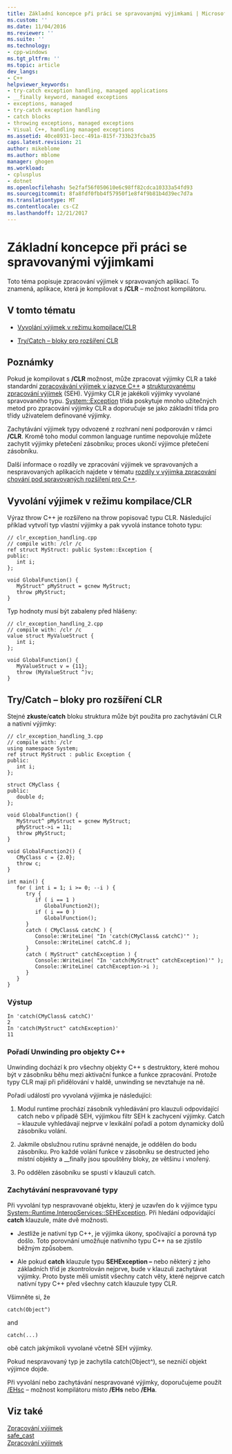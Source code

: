 ```yaml
---
title: Základní koncepce při práci se spravovanými výjimkami | Microsoft Docs
ms.custom: ''
ms.date: 11/04/2016
ms.reviewer: ''
ms.suite: ''
ms.technology:
- cpp-windows
ms.tgt_pltfrm: ''
ms.topic: article
dev_langs:
- C++
helpviewer_keywords:
- try-catch exception handling, managed applications
- __finally keyword, managed exceptions
- exceptions, managed
- try-catch exception handling
- catch blocks
- throwing exceptions, managed exceptions
- Visual C++, handling managed exceptions
ms.assetid: 40ce8931-1ecc-491a-815f-733b23fcba35
caps.latest.revision: 21
author: mikeblome
ms.author: mblome
manager: ghogen
ms.workload:
- cplusplus
- dotnet
ms.openlocfilehash: 5e2faf56f050610e6c98ff82cdca10333a54fd93
ms.sourcegitcommit: 8fa8fdf0fbb4f57950f1e8f4f9b81b4d39ec7d7a
ms.translationtype: MT
ms.contentlocale: cs-CZ
ms.lasthandoff: 12/21/2017
---
```

# <a name="basic-concepts-in-using-managed-exceptions"></a>Základní koncepce při práci se spravovanými výjimkami
Toto téma popisuje zpracování výjimek v spravovaných aplikací. To znamená, aplikace, která je kompilovat s **/CLR** – možnost kompilátoru.  
  
## <a name="in-this-topic"></a>V tomto tématu  
  
-   [Vyvolání výjimek v režimu kompilace/CLR](#vcconbasicconceptsinusingmanagedexceptionsanchor1)  
  
-   [Try/Catch – bloky pro rozšíření CLR](#vcconbasicconceptsinusingmanagedexceptionsanchor2)  
  
## <a name="remarks"></a>Poznámky  
 Pokud je kompilovat s **/CLR** možnost, může zpracovat výjimky CLR a také standardní [zpracovávání výjimek v jazyce C++](../cpp/cpp-exception-handling.md) a [strukturovanému zpracování výjimek](../cpp/structured-exception-handling-c-cpp.md) (SEH). Výjimky CLR je jakékoli výjimky vyvolané spravovaného typu. [System::Exception](https://msdn.microsoft.com/en-us/library/system.exception.aspx) třída poskytuje mnoho užitečných metod pro zpracování výjimky CLR a doporučuje se jako základní třída pro třídy uživatelem definované výjimky.  
  
 Zachytávání výjimek typy odvozené z rozhraní není podporován v rámci **/CLR**. Kromě toho modul common language runtime nepovoluje můžete zachytit výjimky přetečení zásobníku; proces ukončí výjimce přetečení zásobníku.  
  
 Další informace o rozdíly ve zpracování výjimek ve spravovaných a nespravovaných aplikacích najdete v tématu [rozdíly v výjimka zpracování chování pod spravovaných rozšíření pro C++](../dotnet/differences-in-exception-handling-behavior-under-clr.md).  
  
##  <a name="vcconbasicconceptsinusingmanagedexceptionsanchor1"></a>Vyvolání výjimek v režimu kompilace/CLR  
 Výraz throw C++ je rozšířeno na throw popisovač typu CLR. Následující příklad vytvoří typ vlastní výjimky a pak vyvolá instance tohoto typu:  
  
```  
// clr_exception_handling.cpp  
// compile with: /clr /c  
ref struct MyStruct: public System::Exception {  
public:  
   int i;  
};  
  
void GlobalFunction() {  
   MyStruct^ pMyStruct = gcnew MyStruct;  
   throw pMyStruct;  
}  
```  
  
 Typ hodnoty musí být zabaleny před hlášeny:  
  
```  
// clr_exception_handling_2.cpp  
// compile with: /clr /c  
value struct MyValueStruct {  
   int i;  
};  
  
void GlobalFunction() {  
   MyValueStruct v = {11};  
   throw (MyValueStruct ^)v;  
}  
```  
  
##  <a name="vcconbasicconceptsinusingmanagedexceptionsanchor2"></a>Try/Catch – bloky pro rozšíření CLR  
 Stejné **zkuste**/**catch** bloku struktura může být použita pro zachytávání CLR a nativní výjimky:  
  
```  
// clr_exception_handling_3.cpp  
// compile with: /clr  
using namespace System;  
ref struct MyStruct : public Exception {  
public:  
   int i;  
};  
  
struct CMyClass {  
public:  
   double d;  
};  
  
void GlobalFunction() {  
   MyStruct^ pMyStruct = gcnew MyStruct;  
   pMyStruct->i = 11;  
   throw pMyStruct;  
}  
  
void GlobalFunction2() {  
   CMyClass c = {2.0};  
   throw c;  
}  
  
int main() {  
   for ( int i = 1; i >= 0; --i ) {  
      try {  
         if ( i == 1 )  
            GlobalFunction2();  
         if ( i == 0 )  
            GlobalFunction();  
      }  
      catch ( CMyClass& catchC ) {  
         Console::WriteLine( "In 'catch(CMyClass& catchC)'" );  
         Console::WriteLine( catchC.d );  
      }  
      catch ( MyStruct^ catchException ) {  
         Console::WriteLine( "In 'catch(MyStruct^ catchException)'" );  
         Console::WriteLine( catchException->i );  
      }  
   }  
}  
```  
  
### <a name="output"></a>Výstup  
  
```  
In 'catch(CMyClass& catchC)'  
2  
In 'catch(MyStruct^ catchException)'  
11  
```  
  
### <a name="order-of-unwinding-for-c-objects"></a>Pořadí Unwinding pro objekty C++  
 Unwinding dochází k pro všechny objekty C++ s destruktory, které mohou být v zásobníku běhu mezi aktivační funkce a funkce zpracování. Protože typy CLR mají při přidělování v haldě, unwinding se nevztahuje na ně.  
  
 Pořadí událostí pro vyvolaná výjimka je následující:  
  
1.  Modul runtime prochází zásobník vyhledávání pro klauzuli odpovídající catch nebo v případě SEH, výjimkou filtr SEH k zachycení výjimky. Catch – klauzule vyhledávají nejprve v lexikální pořadí a potom dynamicky dolů zásobníku volání.  
  
2.  Jakmile obslužnou rutinu správné nenajde, je oddělen do bodu zásobníku. Pro každé volání funkce v zásobníku se destructed jeho místní objekty a __finally jsou spouštěny bloky, ze většinu i vnořený.  
  
3.  Po oddělen zásobníku se spustí v klauzuli catch.  
  
### <a name="catching-unmanaged-types"></a>Zachytávání nespravované typy  
 Při vyvolání typ nespravované objektu, který je uzavřen do k výjimce typu [System::Runtime.InteropServices::SEHException](https://msdn.microsoft.com/en-us/library/system.runtime.interopservices.sehexception.aspx). Při hledání odpovídající **catch** klauzule, máte dvě možnosti.  
  
-   Jestliže je nativní typ C++, je výjimka úkony, spočívající a porovná typ došlo. Toto porovnání umožňuje nativního typu C++ na se zjistilo běžným způsobem.  
  
-   Ale pokud **catch** klauzule typu **SEHException –** nebo některý z jeho základních tříd je zkontrolován nejprve, bude v klauzuli zachytávat výjimky. Proto byste měli umístit všechny catch věty, které nejprve catch nativní typy C++ před všechny catch klauzule typy CLR.  
  
 Všimněte si, že  
  
```  
catch(Object^)  
```  
  
 and  
  
```  
catch(...)  
```  
  
 obě catch jakýmikoli vyvolané včetně SEH výjimky.  
  
 Pokud nespravovaný typ je zachytila catch(Object^), se nezničí objekt výjimce dojde.  
  
 Při vyvolání nebo zachytávání nespravované výjimky, doporučujeme použít [/EHsc](../build/reference/eh-exception-handling-model.md) – možnost kompilátoru místo **/EHs** nebo **/EHa**.  
  
## <a name="see-also"></a>Viz také  
 [Zpracování výjimek](../windows/exception-handling-cpp-component-extensions.md)   
 [safe_cast](../windows/safe-cast-cpp-component-extensions.md)   
 [Zpracování výjimek](../cpp/exception-handling-in-visual-cpp.md)